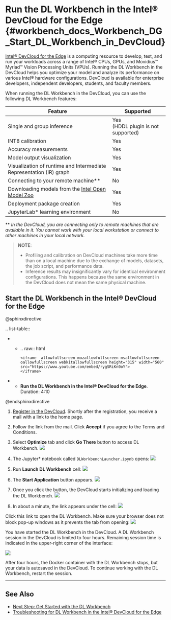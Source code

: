 # Run the DL Workbench in the Intel® DevCloud for the Edge {#workbench_docs_Workbench_DG_Start_DL_Workbench_in_DevCloud}

[Intel® DevCloud for the Edge](https://software.intel.com/content/www/us/en/develop/tools/devcloud.html) 
is a computing resource to develop, test, and run your workloads across a range of Intel®
CPUs, GPUs, and Movidius™ Myriad™ Vision Processing Units (VPUs). Running the DL Workbench
in the DevCloud helps you optimize your model and analyze its
performance on various Intel® hardware configurations. DevCloud is
available for enterprise developers, independent developers, students, and faculty
members.

When running the DL Workbench in the DevCloud, you can use the following DL Workbench features: 

Feature| Supported
--|--
Single and group inference  | Yes<br> (HDDL plugin is not supported)
INT8 calibration | Yes
Accuracy measurements | Yes
Model output visualization | Yes
Visualization of runtime and Intermediate Representation (IR) graph | Yes
Connecting to your remote machine\*\* | No
Downloading models from the [Intel Open Model Zoo](https://docs.openvino.ai/latest/omz_models_group_intel.html) | Yes
Deployment package creation | Yes
JupyterLab\* learning environment | No

\*\* *In the DevCloud, you are connecting only to remote machines that are available in it. You cannot work with your local workstation or connect
to other machines in your local network.*

> **NOTE**:
> * Profiling and calibration on DevCloud machines take more time than on a local machine 
> due to the exchange of models, datasets, the job script, and performance data.
> * Inference results may insignificantly vary for identical environment configurations. 
> This happens because the same environment in the DevCloud does not mean the same physical machine.


## Start the DL Workbench in the Intel® DevCloud for the Edge


@sphinxdirective

.. list-table::

   * - .. raw:: html

           <iframe  allowfullscreen mozallowfullscreen msallowfullscreen oallowfullscreen webkitallowfullscreen height="315" width="560"
           src="https://www.youtube.com/embed/rygSRiKn0oY">
           </iframe>
   * - **Run the DL Workbench in the Intel® DevCloud for the Edge**. Duration: 4:10
     
@endsphinxdirective

1. [Register in the DevCloud](https://inteliotgnew.secure.force.com/devcloudsignup). 
Shortly after the registration, you receive a mail with a link to the home page.

2. Follow the link from the mail. Click **Accept** if you agree to the Terms and Conditions.

3. Select **Optimize** tab and click **Go There** button to access DL Workbench. 
![](img/devcloud_main_page.png)

4. The Jupyter\* notebook called `DLWorkbenchLauncher.ipynb` opens:
![](img/jupyterlab_open.png)

5. Run **Launch DL Workbench** cell:
![](img/devcloud_launch.png)

6. The **Start Application** button appears. 
![](img/devcloud_cell_2-1.png)

7. Once you click the button, the DevCloud starts initializing and loading the DL Workbench. 
![](img/devcloud_cell_3-1.png)

8. In about a minute, the link appears under the cell:
![](img/devcloud_cell_4-1.png)

Click this link to open the DL Workbench. Make sure your browser does not block pop-up windows as it prevents the tab from opening: 
![](img/start_page_crop.png)

You have started the DL Workbench in the DevCloud. A DL Workbench session in the DevCloud is limited to four hours. Remaining session time is
indicated in the upper-right corner of the interface: 

![](img/devcloud_time.png) 

After four hours, the Docker container
with the DL Workbench stops, but your data is autosaved in the DevCloud. To continue working with the DL Workbench,
restart the session.

___
## See Also

* [Next Step: Get Started with the DL Workbench](Work_with_Models_and_Sample_Datasets.md)
* [Troubleshooting for DL Workbench in the Intel® DevCloud for the Edge](DC_Troubleshooting.md)
